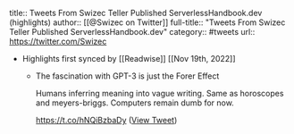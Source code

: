 title:: Tweets From Swizec Teller Published ServerlessHandbook.dev (highlights)
author:: [[@Swizec on Twitter]]
full-title:: "Tweets From Swizec Teller Published ServerlessHandbook.dev"
category:: #tweets
url:: https://twitter.com/Swizec

- Highlights first synced by [[Readwise]] [[Nov 19th, 2022]]
	- The fascination with GPT-3 is just the Forer Effect
	  
	  Humans inferring meaning into vague writing. Same as horoscopes and meyers-briggs. Computers remain dumb for now.
	  
	  https://t.co/hNQiBzbaDy ([View Tweet](https://twitter.com/Swizec/status/1286846775697915904))